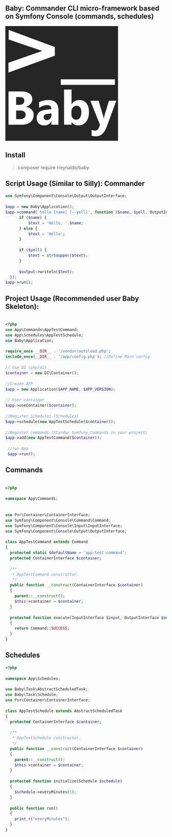 ## Baby: Commander CLI micro-framework based on Symfony Console (commands, schedules)

[![Baby Logo](https://raw.githubusercontent.com/rreynaldo/baby/main/logo.png)](https://github.com/rreynaldo/baby)

## Install

> composer require rreynaldo/baby

## Script Usage (Similar to Silly): Commander

```php
use Symfony\Component\Console\Output\OutputInterface;

$app = new Baby\Application();
$app->command('hello [name] [--yell]', function ($name, $yell, OutputInterface $output) {
      if ($name) {
          $text = 'Hello, '.$name;
      } else {
          $text = 'Hello';
      }
  
      if ($yell) {
          $text = strtoupper($text);
      }
  
      $output->writeln($text);
  });
$app->run();
```

## Project Usage (Recommended user Baby Skeleton):

```php

<?php
use App\Commands\AppTestCommand;
use App\Schedules\AppTestSchedule;
use Baby\Application;

require_once __DIR__ . '/vendor/autoload.php'; 
include_once(__DIR__ . '/app/config.php'); //Define Main config

// Use DI (php/di)
$container = new DI\Container(); 

//Create APP
$app = new Application($APP_NAME, $APP_VERSION); 

// User container
$app->useContainer($container);  

//Register Schedules (Schedules)
$app->schedule(new AppTestSchedule($container));

//Register commands (Standar Symfony Commands in your project)
$app->add(new AppTestCommand($container));

 //run App
 $app->run();
```

## Commands

```php

<?php

namespace App\Commands;


use Psr\Container\ContainerInterface;
use Symfony\Component\Console\Command\Command;
use Symfony\Component\Console\Input\InputInterface;
use Symfony\Component\Console\Output\OutputInterface;

class AppTestCommand extends Command
{
  protected static $defaultName = 'app:test:command';
  protected ContainerInterface $container;

  /**
   * AppTestCommand constructor.
   */
  public function __construct(ContainerInterface $container)
  {
    parent::__construct();
    $this->container = $container;
  }

  protected function execute(InputInterface $input, OutputInterface $output): int
  {
    return Command::SUCCESS;
  }
}

```

## Schedules

```php
<?php

namespace App\Schedules;

use Baby\Task\AbstractScheduledTask;
use Baby\Task\Schedule;
use Psr\Container\ContainerInterface;

class AppTestSchedule extends AbstractScheduledTask
{
  protected ContainerInterface $container;

  /**
   * AppTestSchedule constructor.
   */
  public function __construct(ContainerInterface $container)
  {
    parent::__construct();
    $this->container = $container;
  }

  protected function initialize(Schedule $schedule)
  {
    $schedule->everyMinutes(1);
  }

  public function run()
  {
    print_r("everyMinutes");
  }
}
```


